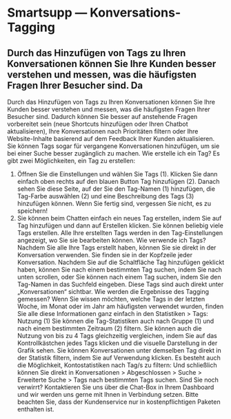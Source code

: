 # Smartsupp — Konversations-Tagging
## Durch das Hinzufügen von Tags zu Ihren Konversationen können Sie Ihre Kunden besser verstehen und messen, was die häufigsten Fragen Ihrer Besucher sind. Da
Durch das Hinzufügen von Tags zu Ihren Konversationen können Sie Ihre Kunden besser verstehen und messen, was die häufigsten Fragen Ihrer Besucher sind. Dadurch können Sie besser auf anstehende Fragen vorbereitet sein (neue Shortcuts hinzufügen oder Ihren Chatbot aktualisieren), Ihre Konversationen nach Prioritäten filtern oder Ihre Website-Inhalte basierend auf dem Feedback Ihrer Kunden aktualisieren. Sie können Tags sogar für vergangene Konversationen hinzufügen, um sie bei einer Suche besser zugänglich zu machen.
Wie erstelle ich ein Tag?
Es gibt zwei Möglichkeiten, ein Tag zu erstellen:
1) Öffnen Sie die Einstellungen und wählen Sie Tags (1). Klicken Sie dann einfach oben rechts auf den blauen Button Tag hinzufügen (2).
Danach sehen Sie diese Seite, auf der Sie den Tag-Namen (1) hinzufügen, die Tag-Farbe auswählen (2) und eine Beschreibung des Tags (3) hinzufügen können. Wenn Sie fertig sind, vergessen Sie nicht, es zu speichern! 
2) Sie können beim Chatten einfach ein neues Tag erstellen, indem Sie auf Tag hinzufügen und dann auf Erstellen klicken.
Sie können beliebig viele Tags erstellen. Alle Ihre erstellten Tags werden in den Tag-Einstellungen angezeigt, wo Sie sie bearbeiten können. 
Wie verwende ich Tags?
Nachdem Sie alle Ihre Tags erstellt haben, können Sie sie direkt in der Konversation verwenden. Sie finden sie in der Kopfzeile jeder Konversation. Nachdem Sie auf die Schaltfläche Tag hinzufügen geklickt haben, können Sie nach einem bestimmten Tag suchen, indem Sie nach unten scrollen, oder Sie können nach einem Tag suchen, indem Sie den Tag-Namen in das Suchfeld eingeben.
Diese Tags sind auch direkt unter „Konversationen“ sichtbar.
Wie werden die Ergebnisse des Tagging gemessen?
Wenn Sie wissen möchten, welche Tags in der letzten Woche, im Monat oder im Jahr am häufigsten verwendet wurden, finden Sie alle diese Informationen ganz einfach in den Statistiken > Tags: Nutzung (1)
Sie können die Tag-Statistiken auch nach Gruppe (1) und nach einem bestimmten Zeitraum (2) filtern. Sie können auch die Nutzung von bis zu 4 Tags gleichzeitig vergleichen, indem Sie auf das Kontrollkästchen jedes Tags klicken und die visuelle Darstellung in der Grafik sehen. 
Sie können Konversationen unter demselben Tag direkt in der Statistik filtern, indem Sie auf Verwendung klicken.
Es besteht auch die Möglichkeit, Kontostatistiken nach Tag/s zu filtern:
Und schließlich können Sie direkt in Konversationen > Abgeschlossen > Suche > Erweiterte Suche > Tags nach bestimmten Tags suchen.
Sind Sie noch verwirrt? Kontaktieren Sie uns über die Chat-Box in Ihrem Dashboard und wir werden uns gerne mit Ihnen in Verbindung setzen. Bitte beachten Sie, dass der Kundenservice nur in kostenpflichtigen Paketen enthalten ist.

